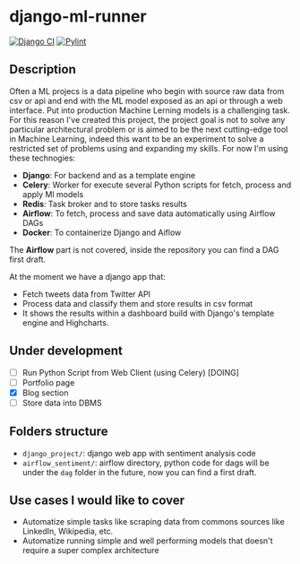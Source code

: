 # django-ml-runner

[![Django CI](https://github.com/davidepiu14/django-airflow-sentiment/actions/workflows/django.yml/badge.svg)](https://github.com/davidepiu14/django-airflow-sentiment/actions/workflows/django.yml) [![Pylint](https://github.com/davidepiu14/django-airflow-sentiment/actions/workflows/pylint.yml/badge.svg)](https://github.com/davidepiu14/django-airflow-sentiment/actions/workflows/pylint.yml)

## Description
Often a ML projecs is a data pipeline who begin with source raw data from csv or api and end with the ML model exposed as an api or through a web interface. Put into production Machine Lerning models is a challenging task. For this reason I've created this project, the project goal is not to solve any particular architectural problem or is aimed to be the next cutting-edge tool in Machine Learning, indeed this want to be an experiment to solve a restricted set of problems using and expanding my skills. For now I'm using these technogies:
- **Django**: For backend and as a template engine
- **Celery**: Worker for execute several Python scripts for fetch, process and apply Ml models
- **Redis**: Task broker and to store tasks results
- **Airflow**: To fetch, process and save data automatically using Airflow DAGs
- **Docker**: To containerize Django and Aiflow

The **Airflow** part is not covered, inside the repository you can find a DAG first draft. 

At the moment we have a django app that:
- Fetch tweets data from Twitter API
- Process data and classify them and store results in csv format
- It shows the results within a dashboard build with Django's template engine and Highcharts.

## Under development
- [ ] Run Python Script from Web Client (using Celery) [DOING]
- [ ] Portfolio page
- [X] Blog section
- [ ] Store data into DBMS

## Folders structure
- ``django_project/``: django web app with sentiment analysis code
- ``airflow_sentiment/``: airflow directory, python code for dags will be under the ``dag`` folder in the future, now you can find a first draft.

## Use cases I would like to cover
- Automatize simple tasks like scraping data from commons sources like LinkedIn, Wikipedia, etc.
- Automatize running simple and well performing models that doesn't require a super complex architecture

